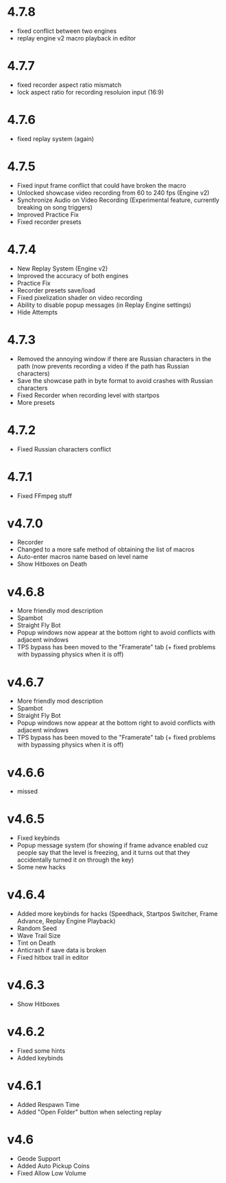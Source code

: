 # 4.7.8
- fixed conflict between two engines
- replay engine v2 macro playback in editor

# 4.7.7
- fixed recorder aspect ratio mismatch
- lock aspect ratio for recording resoluion input (16:9)

# 4.7.6
- fixed replay system (again)

# 4.7.5
- Fixed input frame conflict that could have broken the macro
- Unlocked showcase video recording from 60 to 240 fps (Engine v2)
- Synchronize Audio on Video Recording (Experimental feature, currently breaking on song triggers)
- Improved Practice Fix
- Fixed recorder presets

# 4.7.4
- New Replay System (Engine v2)
- Improved the accuracy of both engines
- Practice Fix
- Recorder presets save/load
- Fixed pixelization shader on video recording
- Ability to disable popup messages (in Replay Engine settings)
- Hide Attempts

# 4.7.3
- Removed the annoying window if there are Russian characters in the path (now prevents recording a video if the path has Russian characters)
- Save the showcase path in byte format to avoid crashes with Russian characters
- Fixed Recorder when recording level with startpos
- More presets

# 4.7.2
- Fixed Russian characters conflict

# 4.7.1
- Fixed FFmpeg stuff

# v4.7.0
- Recorder
- Сhanged to a more safe method of obtaining the list of macros
- Auto-enter macros name based on level name
- Show Hitboxes on Death

# v4.6.8
- More friendly mod description
- Spambot
- Straight Fly Bot
- Popup windows now appear at the bottom right to avoid conflicts with adjacent windows
- TPS bypass has been moved to the "Framerate" tab (+ fixed problems with bypassing physics when it is off)

# v4.6.7
- More friendly mod description
- Spambot
- Straight Fly Bot
- Popup windows now appear at the bottom right to avoid conflicts with adjacent windows
- TPS bypass has been moved to the "Framerate" tab (+ fixed problems with bypassing physics when it is off)

# v4.6.6
- missed

# v4.6.5
- Fixed keybinds
- Popup message system (for showing if frame advance enabled cuz people say that the level is freezing, and it turns out that they accidentally turned it on through the key)
- Some new hacks

# v4.6.4
- Added more keybinds for hacks (Speedhack, Startpos Switcher, Frame Advance, Replay Engine Playback)
- Random Seed
- Wave Trail Size
- Tint on Death
- Anticrash if save data is broken
- Fixed hitbox trail in editor

# v4.6.3
- Show Hitboxes

# v4.6.2
- Fixed some hints
- Added keybinds

# v4.6.1
- Added Respawn Time
- Added "Open Folder" button when selecting replay

# v4.6
- Geode Support
- Added Auto Pickup Coins
- Fixed Allow Low Volume